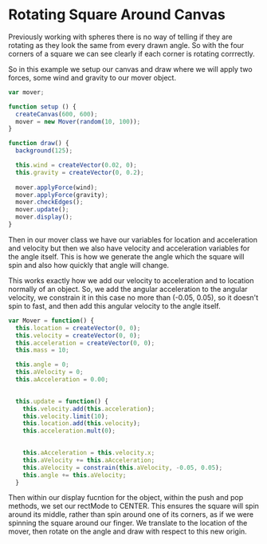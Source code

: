 # Rotating Square Around Canvas

Previously working with spheres there is no way of telling if they are rotating as they look the same from every drawn angle. So with the four corners of a square we can see clearly if each corner is rotating corrrectly. 

So in this example we setup our canvas and draw where we will apply two forces, some wind and gravity to our mover object.

``` js
var mover;

function setup () {
  createCanvas(600, 600);
  mover = new Mover(random(10, 100));
}

function draw() {
  background(125);

  this.wind = createVector(0.02, 0);
  this.gravity = createVector(0, 0.2);
  
  mover.applyForce(wind);
  mover.applyForce(gravity);
  mover.checkEdges();
  mover.update();
  mover.display();
}
```

Then in our mover class we have our variables for location and acceleration and velocity but then we also have velocity and acceleration variables for the angle itself. This is how we generate the angle which the square will spin and also how quickly that angle will change.

This works exactly how we add our velocity to acceleration and to location normally of an object. So, we add the angular acceleration to the angular velocity, we constrain it in this case no more than (-0.05, 0.05), so it doesn't spin to fast, and then add this angular velocity to the angle itself.

``` js
var Mover = function() {
  this.location = createVector(0, 0);
  this.velocity = createVector(0, 0);
  this.acceleration = createVector(0, 0);
  this.mass = 10;

  this.angle = 0;
  this.aVelocity = 0;
  this.aAcceleration = 0.00;

  
  this.update = function() {
    this.velocity.add(this.acceleration);
    this.velocity.limit(10);
    this.location.add(this.velocity);
    this.acceleration.mult(0);

    
    this.aAcceleration = this.velocity.x;
    this.aVelocity += this.aAcceleration;
    this.aVelocity = constrain(this.aVelocity, -0.05, 0.05);
    this.angle += this.aVelocity;
  }
```

Then within our display fucntion for the object, within the push and pop methods, we set our rectMode to CENTER. This ensures the square will spin around its middle, rather than spin around one of its corners, as if we were spinning the square around our finger. We translate to the location of the mover, then rotate on the angle and draw with respect to this new origin.